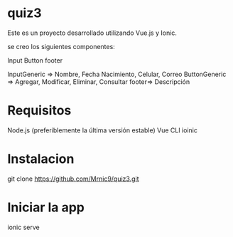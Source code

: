 # quiz3

Este es un proyecto desarrollado utilizando Vue.js y Ionic. 

 se creo  los siguientes componentes:

Input
Button
footer

 InputGeneric => Nombre, Fecha Nacimiento, Celular, Correo
ButtonGeneric => Agregar, Modificar, Eliminar, Consultar
footer=> Descripción 

# Requisitos

Node.js (preferiblemente la última versión estable)
Vue CLI
ioinic


# Instalacion 

git clone https://github.com/Mrnic9/quiz3.git


# Iniciar la app

ionic serve 
